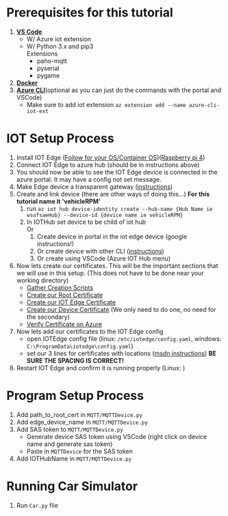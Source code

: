 # Prerequisites for this tutorial
1. **[VS Code](https://code.visualstudio.com/Download)**
    - W/ Azure iot extension
    - W/ Python 3.x and pip3  
        Extensions 
        - paho-mqtt  
        - pyserial
        - pygame
1. **[Docker](https://hub.docker.com/)**
1. **[Azure CLI](https://docs.microsoft.com/en-us/cli/azure/install-azure-cli?view=azure-cli-latest)**(optional as you can just do the commands with the portal and VSCode)
    - Make sure to add iot extension `az extension add --name azure-cli-iot-ext`



# IOT Setup Process
1. Install IOT Edge ([Follow for your OS/Container OS](https://docs.microsoft.com/en-us/azure/iot-edge/how-to-install-iot-edge-linux))([Raspberry pi 4](https://gist.github.com/nihil0/27f7693d066f54c9acc5df8f71f48d52))
1. Connect IOT Edge to azure hub (should be in instructions above)
1. You should now be able to see the IOT Edge device is connected in the azure portal. It may have a config not set message.
1. Make Edge device a transparent gateway ([instructions](https://docs.microsoft.com/en-us/azure/iot-edge/how-to-create-transparent-gateway))
1. Create and link device (there are other ways of doing this...) **For this tutorial name it 'vehicleRPM'**
    1. run `az iot hub device-identity create --hub-name {Hub Name ie wsufsaeHub} --device-id {device name ie vehicleRPM}`
    1. In IOTHub set device to be child of iot hub  
    Or
        1. Create device in portal in the iot edge device (google instructions!)
        1. Or create device with other CLI ([instructions](https://docs.microsoft.com/en-us/azure/iot-edge/how-to-authenticate-downstream-device))
        1. Or create using VSCode (Azure IOT Hub menu)
1. Now lets create our certificates. This will be the important sections that we will use in this setup. (This does not have to be done near your working directory)
    - [Gather Creation Scripts](https://docs.microsoft.com/en-us/azure/iot-edge/how-to-create-test-certificates#set-up-scripts)
    - [Create our Root Certificate](https://docs.microsoft.com/en-us/azure/iot-edge/how-to-create-test-certificates#create-root-ca-certificate)
    - [Create our IOT Edge Certificate](https://docs.microsoft.com/en-us/azure/iot-edge/how-to-create-test-certificates#create-iot-edge-device-ca-certificates)
    - [Create our Device Certificate](https://docs.microsoft.com/en-us/azure/iot-edge/how-to-create-test-certificates#self-signed-certificates) (We only need to do one, no need for the secondary)
    - [Verify Certificate on Azure](https://docs.microsoft.com/en-us/azure/iot-edge/how-to-create-test-certificates#ca-signed-certificates)
1. Now lets add our certificates to the IOT Edge config
    - open IOTEdge config file (linux: `/etc/iotedge/config.yaml`, windows: `C:\ProgramData\iotedge\config.yaml`)
    - set our 3 lines for certificates with locations ([msdn instructions](https://docs.microsoft.com/en-us/azure/iot-edge/how-to-install-production-certificates#install-certificates-on-the-device)) **BE SURE THE SPACING IS CORRECT!**
1. Restart IOT Edge and confirm it is running properly (Linux: )

# Program Setup Process
1. Add path_to_root_cert in `MQTT/MQTTDevice.py`
1. Add edge_device_name in `MQTT/MQTTDevice.py`
1. Add SAS token to `MQTT/MQTTDevice.py`
    - Generate device SAS token using VSCode (right click on device name and generate sas token)
    - Paste in `MQTTDevice` for the SAS token
1. Add IOTHubName in `MQTT/MQTTDevice.py`


# Running Car Simulator
1. Run `Car.py` file


    


 
